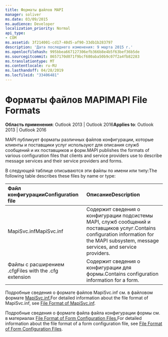 ```yaml
---
title: Форматы файлов MAPI
manager: soliver
ms.date: 03/09/2015
ms.audience: Developer
localization_priority: Normal
api_type:
- COM
ms.assetid: 3f214001-cd17-40d5-af90-33db1b283797
description: 'Дата последнего изменения: 9 марта 2015 г.'
ms.openlocfilehash: 995bbea667127306efb366b8e4b5f63bef36b5de
ms.sourcegitcommit: 8657170d071f9bcf680aba50b9c07f2a4fb82283
ms.translationtype: MT
ms.contentlocale: ru-RU
ms.lasthandoff: 04/28/2019
ms.locfileid: "33406481"
---
```

# <a name="mapi-file-formats"></a><span data-ttu-id="a9e72-103">Форматы файлов MAPI</span><span class="sxs-lookup"><span data-stu-id="a9e72-103">MAPI File Formats</span></span>

  
  
<span data-ttu-id="a9e72-104">**Область применения**: Outlook 2013 | Outlook 2016</span><span class="sxs-lookup"><span data-stu-id="a9e72-104">**Applies to**: Outlook 2013 | Outlook 2016</span></span> 
  
<span data-ttu-id="a9e72-105">MAPI публикует форматы различных файлов конфигурации, которые клиенты и поставщики услуг используют для описания служб сообщений и их поставщиков и форм.</span><span class="sxs-lookup"><span data-stu-id="a9e72-105">MAPI publishes the formats of various configuration files that clients and service providers use to describe message services and their service providers and forms.</span></span>
  
<span data-ttu-id="a9e72-106">В следующей таблице описываются эти файлы по имени или типу:</span><span class="sxs-lookup"><span data-stu-id="a9e72-106">The following table describes these files by name or type:</span></span>
  
|<span data-ttu-id="a9e72-107">**Файл конфигурации**</span><span class="sxs-lookup"><span data-stu-id="a9e72-107">**Configuration file**</span></span>|<span data-ttu-id="a9e72-108">**Описание**</span><span class="sxs-lookup"><span data-stu-id="a9e72-108">**Description**</span></span>|
|:-----|:-----|
|<span data-ttu-id="a9e72-109">MapiSvc.inf</span><span class="sxs-lookup"><span data-stu-id="a9e72-109">MapiSvc.inf</span></span>  <br/> |<span data-ttu-id="a9e72-110">Содержит сведения о конфигурации подсистемы MAPI, служб сообщений и поставщиков услуг.</span><span class="sxs-lookup"><span data-stu-id="a9e72-110">Contains configuration information for the MAPI subsystem, message services, and service providers.</span></span>  <br/> |
|<span data-ttu-id="a9e72-111">Файлы с расширением .cfg</span><span class="sxs-lookup"><span data-stu-id="a9e72-111">Files with the .cfg extension</span></span>  <br/> |<span data-ttu-id="a9e72-112">Содержит сведения о конфигурации для формы.</span><span class="sxs-lookup"><span data-stu-id="a9e72-112">Contains configuration information for a form.</span></span>  <br/> |
   
<span data-ttu-id="a9e72-113">Подробные сведения о формате файлов MapiSvc.inf см. в файловом формате [MapiSvc.inf.](file-format-of-mapisvc-inf.md)</span><span class="sxs-lookup"><span data-stu-id="a9e72-113">For detailed information about the file format of MapiSvc.inf, see [File Format of MapiSvc.inf](file-format-of-mapisvc-inf.md).</span></span> 
  
<span data-ttu-id="a9e72-114">Подробные сведения о формате файла файла конфигурации формы см. в материалах [File Format of Form Configuration Files.](file-format-of-form-configuration-files.md)</span><span class="sxs-lookup"><span data-stu-id="a9e72-114">For detailed information about the file format of a form configuration file, see [File Format of Form Configuration Files](file-format-of-form-configuration-files.md).</span></span> 
  

